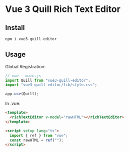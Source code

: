 # Vue 3 Quill Rich Text Editor

## Install

```javascript
npm i vue3-quill-editor
```

## Usage

Global Registration:

```javascript
// vue - main.js
import Quill from "vue3-quill-editor";
import "vue3-quill-editor/lib/style.css";

app.use(Quill);
```

In .vue:

```html
<template>
  <richTextEditor v-model="rawHTML"></richTextEditor>
</template>

<script setup lang="ts">
  import { ref } from "vue";
  const rawHTML = ref("");
</script>
```
